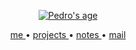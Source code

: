 <p align="center">
  <a href="https://itspedro.github.io">
    <picture>
      <img src="https://itspedro.github.io/age-badge.svg" alt="Pedro's age" />
    </picture>
  <a>
</p>

<p align="center">
  <samp>
    <a href="https://www.linkedin.com/in/itspedro/">
      me
    </a>
    •
    <a href="https://github.com/itspedro?tab=repositories&q=&type=&language=&sort=stargazers">
      projects
    </a>
    •
    <a href="https://pedro-reis.vercel.app/notas">
      notes
    </a>
    •
    <a href="mailto:preis.ctt@gmail.com">
      mail
    </a>
  </samp>
<p>

